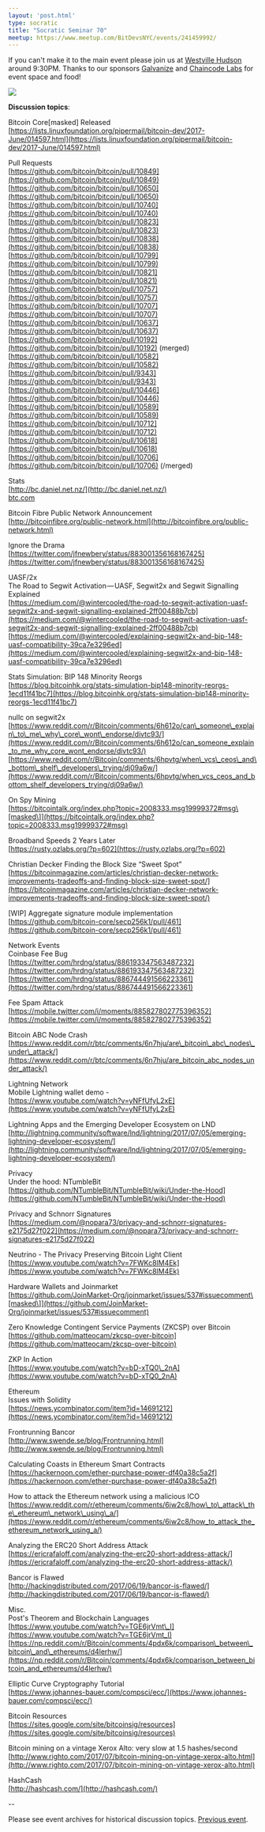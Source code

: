 ```yaml
---
layout: 'post.html'
type: socratic
title: "Socratic Seminar 70"
meetup: https://www.meetup.com/BitDevsNYC/events/241459992/
---
```


If you can't make it to the main event please join us at [Westville Hudson](http://westvillenyc.com/locations/hudson/) around 9:30PM. Thanks to our sponsors [Galvanize](https://www.galvanize.com/pick-a-location?page=) and [Chaincode Labs](http://chaincode.com/) for event space and food!

![](https://secure.meetupstatic.com/photos/event/8/5/c/b/600_462934251.jpeg)

**Discussion topics**: 

Bitcoin Core\[masked\] Released  
[](https://lists.linuxfoundation.org/pipermail/bitcoin-dev/2017-June/014597.html)[https://lists.linuxfoundation.org/pipermail/bitcoin-dev/2017-June/014597.html](https://lists.linuxfoundation.org/pipermail/bitcoin-dev/2017-June/014597.html)

Pull Requests  
[](https://github.com/bitcoin/bitcoin/pull/10849)[https://github.com/bitcoin/bitcoin/pull/10849](https://github.com/bitcoin/bitcoin/pull/10849)  
[](https://github.com/bitcoin/bitcoin/pull/10650)[https://github.com/bitcoin/bitcoin/pull/10650](https://github.com/bitcoin/bitcoin/pull/10650)  
[](https://github.com/bitcoin/bitcoin/pull/10740)[https://github.com/bitcoin/bitcoin/pull/10740](https://github.com/bitcoin/bitcoin/pull/10740)  
[](https://github.com/bitcoin/bitcoin/pull/10823)[https://github.com/bitcoin/bitcoin/pull/10823](https://github.com/bitcoin/bitcoin/pull/10823)  
[](https://github.com/bitcoin/bitcoin/pull/10838)[https://github.com/bitcoin/bitcoin/pull/10838](https://github.com/bitcoin/bitcoin/pull/10838)  
[](https://github.com/bitcoin/bitcoin/pull/10799)[https://github.com/bitcoin/bitcoin/pull/10799](https://github.com/bitcoin/bitcoin/pull/10799)  
[](https://github.com/bitcoin/bitcoin/pull/10821)[https://github.com/bitcoin/bitcoin/pull/10821](https://github.com/bitcoin/bitcoin/pull/10821)  
[](https://github.com/bitcoin/bitcoin/pull/10757)[https://github.com/bitcoin/bitcoin/pull/10757](https://github.com/bitcoin/bitcoin/pull/10757)  
[](https://github.com/bitcoin/bitcoin/pull/10707)[https://github.com/bitcoin/bitcoin/pull/10707](https://github.com/bitcoin/bitcoin/pull/10707)  
[](https://github.com/bitcoin/bitcoin/pull/10637)[https://github.com/bitcoin/bitcoin/pull/10637](https://github.com/bitcoin/bitcoin/pull/10637)  
[](https://github.com/bitcoin/bitcoin/pull/10192)[https://github.com/bitcoin/bitcoin/pull/10192](https://github.com/bitcoin/bitcoin/pull/10192) (merged)  
[](https://github.com/bitcoin/bitcoin/pull/10582)[https://github.com/bitcoin/bitcoin/pull/10582](https://github.com/bitcoin/bitcoin/pull/10582)  
[](https://github.com/bitcoin/bitcoin/pull/9343)[https://github.com/bitcoin/bitcoin/pull/9343](https://github.com/bitcoin/bitcoin/pull/9343)  
[](https://github.com/bitcoin/bitcoin/pull/10446)[https://github.com/bitcoin/bitcoin/pull/10446](https://github.com/bitcoin/bitcoin/pull/10446)  
[](https://github.com/bitcoin/bitcoin/pull/10589)[https://github.com/bitcoin/bitcoin/pull/10589](https://github.com/bitcoin/bitcoin/pull/10589)  
[](https://github.com/bitcoin/bitcoin/pull/10712)[https://github.com/bitcoin/bitcoin/pull/10712](https://github.com/bitcoin/bitcoin/pull/10712)  
[](https://github.com/bitcoin/bitcoin/pull/10618)[https://github.com/bitcoin/bitcoin/pull/10618](https://github.com/bitcoin/bitcoin/pull/10618)  
[](https://github.com/bitcoin/bitcoin/pull/10706)[https://github.com/bitcoin/bitcoin/pull/10706](https://github.com/bitcoin/bitcoin/pull/10706) (/merged)

Stats  
[](http://bc.daniel.net.nz/)[http://bc.daniel.net.nz/](http://bc.daniel.net.nz/)  
[btc.com](http://btc.com)

Bitcoin Fibre Public Network Announcement  
[](http://bitcoinfibre.org/public-network.html)[http://bitcoinfibre.org/public-network.html](http://bitcoinfibre.org/public-network.html)

Ignore the Drama  
[](https://twitter.com/jfnewbery/status/883001356168167425)[https://twitter.com/jfnewbery/status/883001356168167425](https://twitter.com/jfnewbery/status/883001356168167425)

UASF/2x  
The Road to Segwit Activation — UASF, Segwit2x and Segwit Signalling Explained  
[](https://medium.com/@wintercooled/the-road-to-segwit-activation-uasf-segwit2x-and-segwit-signalling-explained-2ff00488b7cb)[https://medium.com/@wintercooled/the-road-to-segwit-activation-uasf-segwit2x-and-segwit-signalling-explained-2ff00488b7cb](https://medium.com/@wintercooled/the-road-to-segwit-activation-uasf-segwit2x-and-segwit-signalling-explained-2ff00488b7cb)  
[](https://medium.com/@wintercooled/explaining-segwit2x-and-bip-148-uasf-compatibility-39ca7e3296ed)[https://medium.com/@wintercooled/explaining-segwit2x-and-bip-148-uasf-compatibility-39ca7e3296ed](https://medium.com/@wintercooled/explaining-segwit2x-and-bip-148-uasf-compatibility-39ca7e3296ed)

Stats Simulation: BIP 148 Minority Reorgs  
[](https://blog.bitcoinhk.org/stats-simulation-bip148-minority-reorgs-1ecd11f41bc7)[https://blog.bitcoinhk.org/stats-simulation-bip148-minority-reorgs-1ecd11f41bc7](https://blog.bitcoinhk.org/stats-simulation-bip148-minority-reorgs-1ecd11f41bc7)

nullc on segwit2x  
[](https://www.reddit.com/r/Bitcoin/comments/6h612o/can_someone_explain_to_me_why_core_wont_endorse/divtc93/)[https://www.reddit.com/r/Bitcoin/comments/6h612o/can\_someone\_explain\_to\_me\_why\_core\_wont\_endorse/divtc93/](https://www.reddit.com/r/Bitcoin/comments/6h612o/can_someone_explain_to_me_why_core_wont_endorse/divtc93/)  
[](https://www.reddit.com/r/Bitcoin/comments/6hpvtg/when_vcs_ceos_and_bottom_shelf_developers_trying/dj09a6w/)[https://www.reddit.com/r/Bitcoin/comments/6hpvtg/when\_vcs\_ceos\_and\_bottom\_shelf\_developers\_trying/dj09a6w/](https://www.reddit.com/r/Bitcoin/comments/6hpvtg/when_vcs_ceos_and_bottom_shelf_developers_trying/dj09a6w/)

On Spy Mining  
[](https://bitcointalk.org/index.php?topic=2008333.msg19999372#msg)[https://bitcointalk.org/index.php?topic=2008333.msg19999372#msg\[masked\]](https://bitcointalk.org/index.php?topic=2008333.msg19999372#msg)

Broadband Speeds 2 Years Later  
[](https://rusty.ozlabs.org/?p=602)[https://rusty.ozlabs.org/?p=602](https://rusty.ozlabs.org/?p=602)

Christian Decker Finding the Block Size “Sweet Spot”  
[](https://bitcoinmagazine.com/articles/christian-decker-network-improvements-tradeoffs-and-finding-block-size-sweet-spot/)[https://bitcoinmagazine.com/articles/christian-decker-network-improvements-tradeoffs-and-finding-block-size-sweet-spot/](https://bitcoinmagazine.com/articles/christian-decker-network-improvements-tradeoffs-and-finding-block-size-sweet-spot/)

\[WIP\] Aggregate signature module implementation  
[](https://github.com/bitcoin-core/secp256k1/pull/461)[https://github.com/bitcoin-core/secp256k1/pull/461](https://github.com/bitcoin-core/secp256k1/pull/461)

Network Events  
Coinbase Fee Bug  
[](https://twitter.com/hrdng/status/886193347563487232)[https://twitter.com/hrdng/status/886193347563487232](https://twitter.com/hrdng/status/886193347563487232)  
[](https://twitter.com/hrdng/status/886744491566223361)[https://twitter.com/hrdng/status/886744491566223361](https://twitter.com/hrdng/status/886744491566223361)

Fee Spam Attack  
[](https://mobile.twitter.com/i/moments/885827802775396352)[https://mobile.twitter.com/i/moments/885827802775396352](https://mobile.twitter.com/i/moments/885827802775396352)

Bitcoin ABC Node Crash  
[](https://www.reddit.com/r/btc/comments/6n7hju/are_bitcoin_abc_nodes_under_attack/)[https://www.reddit.com/r/btc/comments/6n7hju/are\_bitcoin\_abc\_nodes\_under\_attack/](https://www.reddit.com/r/btc/comments/6n7hju/are_bitcoin_abc_nodes_under_attack/)

Lightning Network  
Mobile Lightning wallet demo -  
[](https://www.youtube.com/watch?v=yNFfUfyL2xE)[https://www.youtube.com/watch?v=yNFfUfyL2xE](https://www.youtube.com/watch?v=yNFfUfyL2xE)

Lightning Apps and the Emerging Developer Ecosystem on LND  
[](http://lightning.community/software/lnd/lightning/2017/07/05/emerging-lightning-developer-ecosystem/)[http://lightning.community/software/lnd/lightning/2017/07/05/emerging-lightning-developer-ecosystem/](http://lightning.community/software/lnd/lightning/2017/07/05/emerging-lightning-developer-ecosystem/)

Privacy  
Under the hood: NTumbleBit  
[](https://github.com/NTumbleBit/NTumbleBit/wiki/Under-the-Hood)[https://github.com/NTumbleBit/NTumbleBit/wiki/Under-the-Hood](https://github.com/NTumbleBit/NTumbleBit/wiki/Under-the-Hood)

Privacy and Schnorr Signatures  
[](https://medium.com/@nopara73/privacy-and-schnorr-signatures-e2175d27f022)[https://medium.com/@nopara73/privacy-and-schnorr-signatures-e2175d27f022](https://medium.com/@nopara73/privacy-and-schnorr-signatures-e2175d27f022)

Neutrino - The Privacy Preserving Bitcoin Light Client  
[](https://www.youtube.com/watch?v=7FWKc8lM4Ek)[https://www.youtube.com/watch?v=7FWKc8lM4Ek](https://www.youtube.com/watch?v=7FWKc8lM4Ek)

Hardware Wallets and Joinmarket  
[](https://github.com/JoinMarket-Org/joinmarket/issues/537#issuecomment)[https://github.com/JoinMarket-Org/joinmarket/issues/537#issuecomment\[masked\]](https://github.com/JoinMarket-Org/joinmarket/issues/537#issuecomment)

Zero Knowledge Contingent Service Payments (ZKCSP) over Bitcoin  
[](https://github.com/matteocam/zkcsp-over-bitcoin)[https://github.com/matteocam/zkcsp-over-bitcoin](https://github.com/matteocam/zkcsp-over-bitcoin)

ZKP In Action  
[](https://www.youtube.com/watch?v=bD-xTQ0_2nA)[https://www.youtube.com/watch?v=bD-xTQ0\_2nA](https://www.youtube.com/watch?v=bD-xTQ0_2nA)

Ethereum  
Issues with Solidity  
[](https://news.ycombinator.com/item?id=14691212)[https://news.ycombinator.com/item?id=14691212](https://news.ycombinator.com/item?id=14691212)

Frontrunning Bancor  
[](http://www.swende.se/blog/Frontrunning.html)[http://www.swende.se/blog/Frontrunning.html](http://www.swende.se/blog/Frontrunning.html)

Calculating Coasts in Ethereum Smart Contracts  
[](https://hackernoon.com/ether-purchase-power-df40a38c5a2f)[https://hackernoon.com/ether-purchase-power-df40a38c5a2f](https://hackernoon.com/ether-purchase-power-df40a38c5a2f)

How to attack the Ethereum network using a malicious ICO  
[](https://www.reddit.com/r/ethereum/comments/6iw2c8/how_to_attack_the_ethereum_network_using_a/)[https://www.reddit.com/r/ethereum/comments/6iw2c8/how\_to\_attack\_the\_ethereum\_network\_using\_a/](https://www.reddit.com/r/ethereum/comments/6iw2c8/how_to_attack_the_ethereum_network_using_a/)

Analyzing the ERC20 Short Address Attack  
[](https://ericrafaloff.com/analyzing-the-erc20-short-address-attack/)[https://ericrafaloff.com/analyzing-the-erc20-short-address-attack/](https://ericrafaloff.com/analyzing-the-erc20-short-address-attack/)

Bancor is Flawed  
[](http://hackingdistributed.com/2017/06/19/bancor-is-flawed/)[http://hackingdistributed.com/2017/06/19/bancor-is-flawed/](http://hackingdistributed.com/2017/06/19/bancor-is-flawed/)

Misc.  
Post's Theorem and Blockchain Languages  
[](https://www.youtube.com/watch?v=TGE6jrVmt_I)[https://www.youtube.com/watch?v=TGE6jrVmt\_I](https://www.youtube.com/watch?v=TGE6jrVmt_I)  
[](https://np.reddit.com/r/Bitcoin/comments/4pdx6k/comparison_between_bitcoin_and_ethereums/d4lerhw/)[https://np.reddit.com/r/Bitcoin/comments/4pdx6k/comparison\_between\_bitcoin\_and\_ethereums/d4lerhw/](https://np.reddit.com/r/Bitcoin/comments/4pdx6k/comparison_between_bitcoin_and_ethereums/d4lerhw/)

Elliptic Curve Cryptography Tutorial  
[](https://www.johannes-bauer.com/compsci/ecc/)[https://www.johannes-bauer.com/compsci/ecc/](https://www.johannes-bauer.com/compsci/ecc/)

Bitcoin Resources  
[](https://sites.google.com/site/bitcoinsig/resources)[https://sites.google.com/site/bitcoinsig/resources](https://sites.google.com/site/bitcoinsig/resources)

Bitcoin mining on a vintage Xerox Alto: very slow at 1.5 hashes/second  
[](http://www.righto.com/2017/07/bitcoin-mining-on-vintage-xerox-alto.html)[http://www.righto.com/2017/07/bitcoin-mining-on-vintage-xerox-alto.html](http://www.righto.com/2017/07/bitcoin-mining-on-vintage-xerox-alto.html)

HashCash  
[](http://hashcash.com/)[http://hashcash.com/](http://hashcash.com/)

\--

Please see event archives for historical discussion topics. [Previous event](https://www.meetup.com/BitDevsNYC/events/240651501/).
